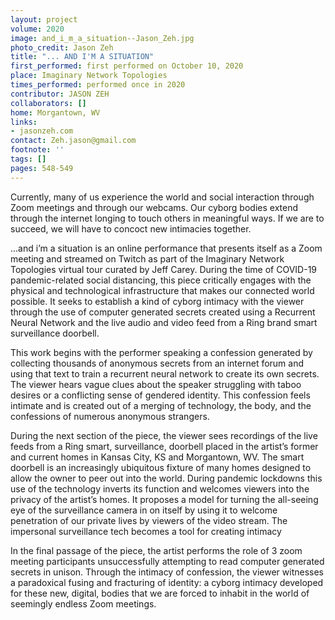 ```yaml
---
layout: project
volume: 2020
image: and_i_m_a_situation--Jason_Zeh.jpg
photo_credit: Jason Zeh
title: "... AND I'M A SITUATION"
first_performed: first performed on October 10, 2020
place: Imaginary Network Topologies
times_performed: performed once in 2020
contributor: JASON ZEH
collaborators: []
home: Morgantown, WV
links:
- jasonzeh.com
contact: Zeh.jason@gmail.com
footnote: ''
tags: []
pages: 548-549
---
```




Currently, many of us experience the world and social interaction through Zoom meetings and through our webcams. Our cyborg bodies extend through the internet longing to touch others in meaningful ways. If we are to succeed, we will have to concoct new intimacies together.

...and i’m a situation is an online performance that presents itself as a Zoom meeting and streamed on Twitch as part of the Imaginary Network Topologies virtual tour curated by Jeff Carey. During the time of COVID-19 pandemic-related social distancing, this piece critically engages with the physical and technological infrastructure that makes our connected world possible. It seeks to establish a kind of cyborg intimacy with the viewer through the use of computer generated secrets created using a Recurrent Neural Network and the live audio and video feed from a Ring brand smart surveillance doorbell.

This work begins with the performer speaking a confession generated by collecting thousands of anonymous secrets from an internet forum and using that text to train a recurrent neural network to create its own secrets. The viewer hears vague clues about the speaker struggling with taboo desires or a conflicting sense of gendered identity. This confession feels intimate and is created out of a merging of technology, the body, and the confessions of numerous anonymous strangers. 

During the next section of the piece, the viewer sees recordings of the live feeds from a Ring smart, surveillance, doorbell placed in the artist’s former and current homes in Kansas City, KS and Morgantown, WV. The smart doorbell is an increasingly ubiquitous fixture of many homes designed to allow the owner to peer out into the world. During pandemic lockdowns this use of the technology inverts its function and welcomes viewers into the privacy of the artist’s homes. It  proposes a model for turning the all-seeing eye of the surveillance camera in on itself by using it to welcome penetration of our private lives by viewers of the video stream. The impersonal surveillance tech becomes a tool for creating intimacy

In the final passage of the piece, the artist performs the role of 3 zoom meeting participants unsuccessfully attempting to read computer generated secrets in unison. Through the intimacy of confession, the viewer witnesses a paradoxical fusing and fracturing of identity: a cyborg intimacy developed for these new, digital, bodies that we are forced to inhabit in the world of seemingly endless Zoom meetings. 

